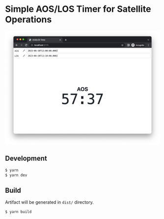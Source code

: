 # Simple AOS/LOS Timer for Satellite Operations

![](./docs/images/hero.png)

## Development

```console
$ yarn
$ yarn dev
```

## Build

Artifact will be generated in `dist/` directory.
```console
$ yarn build
```
